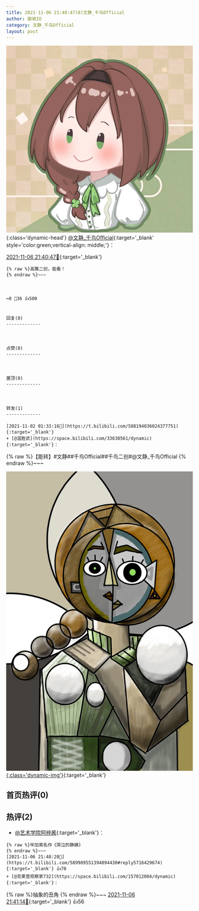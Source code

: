 ```yaml
---
title: 2021-11-06 21:40:47(0)文静_千鸟Official
author: 御坂IO
category: 文静_千鸟Official
layout: post
---
```


![img](/images/ac7482ed1b9a7f203dc68c0c4a77c488a27b108a.jpg){:class='dynamic-head'}
[@文静_千鸟Official](https://space.bilibili.com/667526012/dynamic){:target='_blank' style='color:green;vertical-align: middle;'}：

[2021-11-06 21:40:47🔗](https://t.bilibili.com/589989551394894430){:target='_blank'}

~~~
{% raw %}高雅二创，能看！
{% endraw %}~~~



↪️0 💬36 👍500


回复(0)
-------------



点赞(0)
-------------



置顶(0)
-------------



转发(1)
-------------

[2021-11-02 01:33:16🔗](https://t.bilibili.com/588194036024377751){:target='_blank'}
+ [@温胜武](https://space.bilibili.com/33630561/dynamic){:target='_blank'}：
~~~
{% raw %}【能转】#文静##千鸟Official##千鸟二创#@文静_千鸟Official 
{% endraw %}~~~


[![img](/images/635d53f32f3a47ed45a876fc9ba9807f773041bb.jpg){:class='dynamic-img'}](/images/635d53f32f3a47ed45a876fc9ba9807f773041bb.jpg){:target='_blank'}




首页热评(0)
-------------



热评(2)
-------------

+ [@艺术学院阿梓酱](https://space.bilibili.com/90908810/dynamic){:target='_blank'}：
~~~
{% raw %}毕加索名作《哭泣的静姨》
{% endraw %}~~~
[2021-11-06 21:48:20🔗](https://t.bilibili.com/589989551394894430#reply5716429674){:target='_blank'} 👍70
+ [@克莱登观察家732](https://space.bilibili.com/157012004/dynamic){:target='_blank'}：
~~~
{% raw %}抽象的丑角
{% endraw %}~~~
[2021-11-06 21:41:14🔗](https://t.bilibili.com/589989551394894430#reply5716387545){:target='_blank'} 👍56


